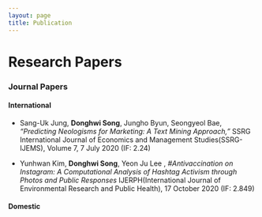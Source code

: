 ```yaml
---
layout: page
title: Publication
---
```


# Research Papers

### Journal Papers

#### International

- Sang-Uk Jung, **Donghwi Song**, Jungho Byun, Seongyeol Bae, _“Predicting Neologisms for Marketing: A Text Mining Approach,”_ SSRG International Journal of Economics and Management Studies(SSRG-IJEMS), Volume 7, 7 July 2020 (IF: 2.24)

- Yunhwan Kim, **Donghwi Song**, Yeon Ju Lee , _#Antivaccination on Instagram: A Computational Analysis of Hashtag Activism through Photos and Public Responses_ IJERPH(International Journal of
Environmental Research and Public Health), 17 October 2020 (IF: 2.849)

#### Domestic
